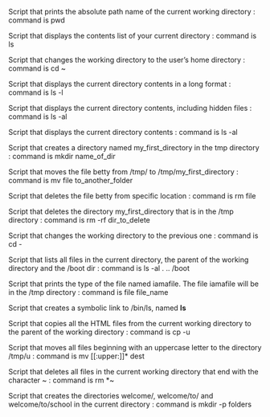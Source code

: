 Script that prints the absolute path name of the current working directory : command is pwd

Script that displays the contents list of your current directory : command is ls

Script that changes the working directory to the user’s home directory : command is cd ~

Script that displays the current directory contents in a long format : command is ls -l

Script that displays the current directory contents, including hidden files : command is ls -al

Script that displays the current directory contents : command is ls -al

Script that creates a directory named my_first_directory in the tmp directory : command is mkdir name_of_dir

Script that moves the file betty from /tmp/ to /tmp/my_first_directory : command is mv file to_another_folder

Script that deletes the file betty from specific location  : command is rm file

Script that deletes the directory my_first_directory that is in the /tmp directory : command is rm -rf dir_to_delete

Script that changes the working directory to the previous one : command is cd -

Script that lists all files in the current directory, the parent of the working directory and the /boot dir : command is ls -al . .. /boot

Script that prints the type of the file named iamafile. The file iamafile will be in the /tmp directory : command is file file_name

Script that creates a symbolic link to /bin/ls, named __ls__

Script that copies all the HTML files from the current working directory to the parent of the working directory : command is cp -u

Script that moves all files beginning with an uppercase letter to the directory /tmp/u : command is mv [[:upper:]]* dest

Script that deletes all files in the current working directory that end with the character ~ : command is rm *~

Script that creates the directories welcome/, welcome/to/ and welcome/to/school in the current directory : command is mkdir -p folders

